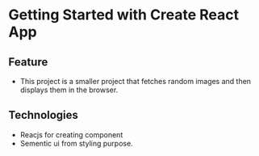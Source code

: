 # Getting Started with Create React App
## Feature
* This project is a smaller project that fetches random images and then displays them in the browser.
## Technologies
* Reacjs for creating component 
* Sementic ui from styling purpose.
